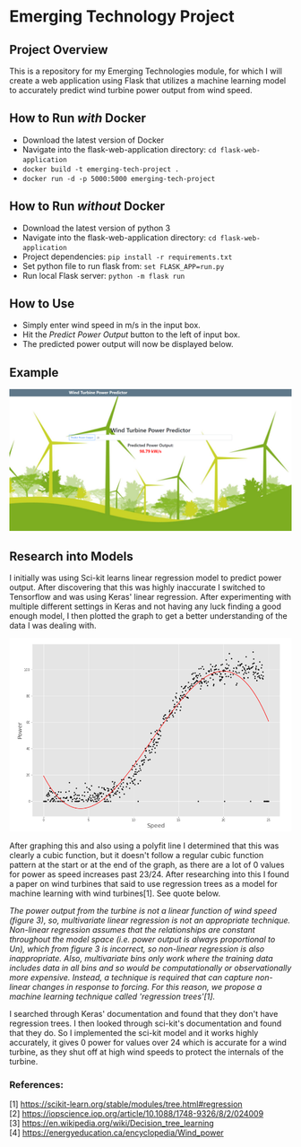 # Emerging Technology Project
## Project Overview

This is a repository for my Emerging Technologies module, for which I will create a web application using Flask that utilizes a machine learning model to accurately predict wind turbine power output from wind speed.

## How to Run *with* Docker
* Download the latest version of Docker
* Navigate into the flask-web-application directory: `cd flask-web-application`
* `docker build -t emerging-tech-project .`
* `docker run -d -p 5000:5000 emerging-tech-project`

## How to Run *without* Docker
* Download the latest version of python 3
* Navigate into the flask-web-application directory: `cd flask-web-application`
* Project dependencies: `pip install -r requirements.txt`
* Set python file to run flask from: `set FLASK_APP=run.py`
* Run local Flask server: `python -m flask run`

## How to Use
* Simply enter wind speed in m/s in the input box.
* Hit the *Predict Power Output* button to the left of input box.
* The predicted power output will now be displayed below.

## Example
![Example Image](./flask-web-application/static/example.png)

## Research into Models
I initially was using Sci-kit learns linear regression model to predict power output. After discovering that this was highly inaccurate I switched to Tensorflow and was using Keras' linear regression. After experimenting with multiple different settings in Keras and not having any luck finding a good enough model, I then plotted the graph to get a better understanding of the data I was dealing with.

![polyfit_graph](./flask-web-application/static/polyfit_graph.png)

After graphing this and also using a polyfit line I determined that this was clearly a cubic function, but it doesn't follow a regular cubic function pattern at the start or at the end of the graph, as there are a lot of 0 values for power as speed increases past 23/24. After researching into this I found a paper on wind turbines that said to use regression trees as a model for machine learning with wind turbines[1]. See quote below.

*The power output from the turbine is not a linear function of wind speed (figure 3), so, multivariate linear regression is not an appropriate technique. Non-linear regression assumes that the relationships are constant throughout the model space (i.e. power output is always proportional to Un), which from figure 3 is incorrect, so non-linear regression is also inappropriate. Also, multivariate bins only work where the training data includes data in all bins and so would be computationally or observationally more expensive. Instead, a technique is required that can capture non-linear changes in response to forcing. For this reason, we propose a machine learning technique called 'regression trees'[1].*

I searched through Keras' documentation and found that they don't have regression trees. I then looked through sci-kit's documentation and found that they do. So I implemented the sci-kit model and it works highly accurately, it gives 0 power for values over 24 which is accurate for a wind turbine, as they shut off at high wind speeds to protect the internals of the turbine.

### References:
[1] https://scikit-learn.org/stable/modules/tree.html#regression</br>
[2] https://iopscience.iop.org/article/10.1088/1748-9326/8/2/024009</br>
[3] https://en.wikipedia.org/wiki/Decision_tree_learning</br>
[4] https://energyeducation.ca/encyclopedia/Wind_power
